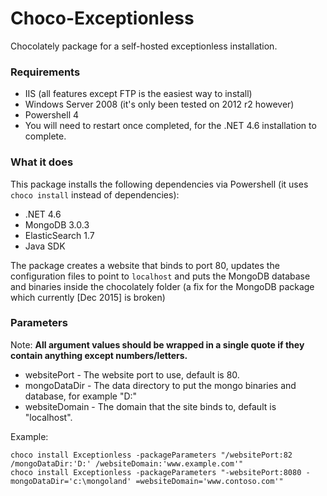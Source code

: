 # Choco-Exceptionless
Chocolately package for a self-hosted exceptionless installation.

### Requirements

- IIS (all features except FTP is the easiest way to install)
- Windows Server 2008 (it's only been tested on 2012 r2 however)
- Powershell 4
- You will need to restart once completed, for the .NET 4.6 installation to complete.

### What it does

This package installs the following dependencies via Powershell (it uses `choco install` instead of dependencies):

- .NET 4.6
- MongoDB 3.0.3
- ElasticSearch 1.7
- Java SDK

The package creates a website that binds to port 80, updates the configuration files to point to `localhost` and puts the MongoDB database and binaries inside the chocolately folder (a fix for the MongoDB package which currently [Dec 2015] is broken)

### Parameters

Note: **All argument values should be wrapped in a single quote if they contain anything except numbers/letters.**

- websitePort - The website port to use, default is 80.
- mongoDataDir - The data directory to put the mongo binaries and database, for example "D:"
- websiteDomain - The domain that the site binds to, default is "localhost".

Example:

    choco install Exceptionless -packageParameters "/websitePort:82 /mongoDataDir:'D:' /websiteDomain:'www.example.com'"
    choco install Exceptionless -packageParameters "-websitePort:8080 -mongoDataDir='c:\mongoland' =websiteDomain='www.contoso.com'"
